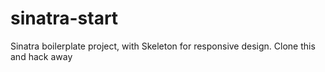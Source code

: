 sinatra-start
=============

Sinatra boilerplate project, with Skeleton for responsive design.
Clone this and hack away
